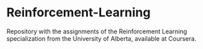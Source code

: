 # Reinforcement-Learning
Repository with the assignments of the Reinforcement Learning specialization from the University of Alberta, available at Coursera.
